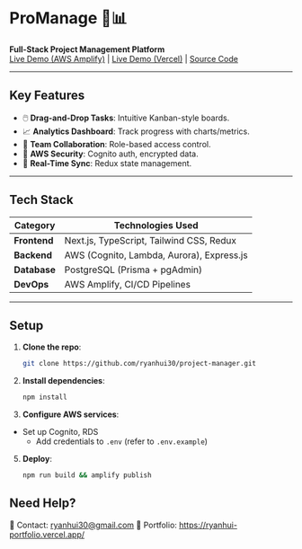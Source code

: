 # ProManage 🚀📊  
**Full-Stack Project Management Platform**  
[Live Demo (AWS Amplify)](https://main.d1pqkryapw8kiy.amplifyapp.com/) | [Live Demo (Vercel)](https://project-manager-orcin.vercel.app/) | [Source Code](https://github.com/ryanhui30/portfolio-3d)

---

## **Key Features**  
- 🖱️ **Drag-and-Drop Tasks**: Intuitive Kanban-style boards.  
- 📈 **Analytics Dashboard**: Track progress with charts/metrics.  
- 👥 **Team Collaboration**: Role-based access control.  
- 🔐 **AWS Security**: Cognito auth, encrypted data.  
- 🔄 **Real-Time Sync**: Redux state management.  

---

## **Tech Stack**  
| Category       | Technologies Used                          |
|----------------|-------------------------------------------|
| **Frontend**   | Next.js, TypeScript, Tailwind CSS, Redux  |
| **Backend**    | AWS (Cognito, Lambda, Aurora), Express.js |
| **Database**   | PostgreSQL (Prisma + pgAdmin)             |
| **DevOps**     | AWS Amplify, CI/CD Pipelines              |

---

## **Setup**  
1. **Clone the repo**:  
   ```bash
   git clone https://github.com/ryanhui30/project-manager.git

2. **Install dependencies**:
   ```bash
   npm install

3. **Configure AWS services**:
- Set up Cognito, RDS
   - Add credentials to `.env` (refer to `.env.example`)

5. **Deploy**:
   ```bash
   npm run build && amplify publish

## **Need Help**?
📩 Contact: ryanhui30@gmail.com
🔗 Portfolio: https://ryanhui-portfolio.vercel.app/

